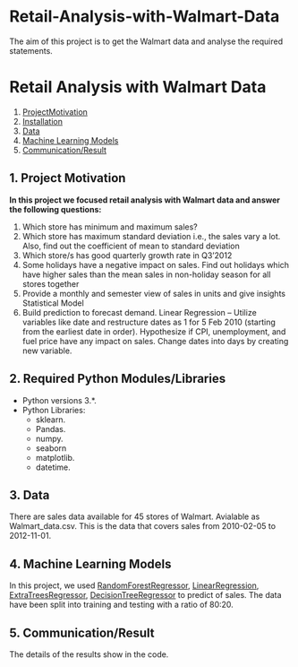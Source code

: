 # Retail-Analysis-with-Walmart-Data
The aim of this project  is to get the Walmart data and analyse the required statements.

# Retail Analysis with Walmart Data

1. [ProjectMotivation](#ProjectMotivation)
2. [Installation](#Installation)
3. [Data](#Data)
4. [Machine Learning Models](#model)
5. [Communication/Result](#results)

## 1. Project Motivation <a name="ProjectMotivation"></a> 

**In this project we focused retail analysis with Walmart data and answer the following questions:**
1. Which store has minimum and maximum sales?
2. Which store has maximum standard deviation i.e., the sales vary a lot. Also, find out the
coefficient of mean to standard deviation
3. Which store/s has good quarterly growth rate in Q3’2012
4. Some holidays have a negative impact on sales. Find out holidays which have higher sales
than the mean sales in non-holiday season for all stores together
5. Provide a monthly and semester view of sales in units and give insights
Statistical Model
6. Build prediction to forecast demand.
Linear Regression – Utilize variables like date and restructure dates as 1 for 5 Feb 2010 (starting from the earliest date in order). Hypothesize if CPI, unemployment, and fuel price have any impact on sales. Change dates into days by creating new variable.


## 2. Required Python Modules/Libraries <a name="Installation"></a>

- Python versions 3.*.
- Python Libraries:
    - sklearn.
    - Pandas.
    - numpy.
    - seaborn
    - matplotlib.
    - datetime.

## 3. Data<a name="data"></a> 

There are sales data available for 45 stores of Walmart. Avialable as Walmart_data.csv. This is the data that covers sales from 2010-02-05 to 2012-11-01. 



## 4. Machine Learning Models <a name="model"></a> 
In this project, we used [RandomForestRegressor](https://scikit-learn.org/stable/modules/generated/sklearn.ensemble.RandomForestRegressor.html), [LinearRegression](https://scikit-learn.org/stable/modules/generated/sklearn.linear_model.LinearRegression.html),  [ExtraTreesRegressor]([https://scikit-learn.org/stable/modules/generated/sklearn.ensemble.RandomForestRegressor.html](https://scikit-learn.org/stable/modules/generated/sklearn.ensemble.ExtraTreesRegressor.html)),  [DecisionTreeRegressor]([https://scikit-learn.org/stable/modules/generated/sklearn.ensemble.RandomForestRegressor.html](https://scikit-learn.org/stable/modules/generated/sklearn.tree.DecisionTreeRegressor.html)) to predict of sales. The data have been split into training and testing with a ratio of 80:20.



## 5. Communication/Result<a name="results"></a>
The details of the results show in the code.
